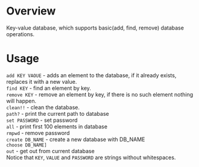 # Overview

Key-value database, which supports basic(add, find, remove) database operations.

# Usage

```add KEY VAOUE``` - adds an element to the database, if it already exists, replaces it with a new value.  
```find KEY``` - find an element by key.  
```remove KEY``` - remove an element by key, if there is no such element nothing will happen.  
```clean!!``` - clean the database.   
```path?``` - print the current path to database  
```set PASSWORD``` - set password  
```all``` - print first 100 elements in database  
```rmpwd``` - remove password  
```create DB_NAME``` - create a new database with DB_NAME  
```choose DB_NAME]```  
```out``` - get out from current database  
Notice that ```KEY```, ```VALUE``` and ```PASSWORD``` are strings without whitespaces.  